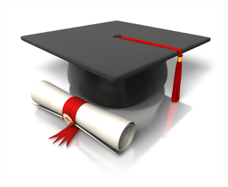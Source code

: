 <img src="https://github.com/iamducthanh/My_Blog/blob/master/img/d1b49495fa20bea5c6132c4d6fef761a.png?raw=true" alt="iamducthanh" />
